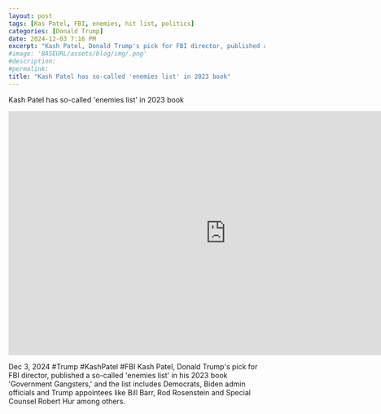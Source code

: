 ```yaml
---
layout: post
tags: [Kas Patel, FBI, enemies, hit list, politics]
categories: [Donald Trump]
date: 2024-12-03 7:16 PM
excerpt: "Kash Patel, Donald Trump's pick for FBI director, published a so-called 'enemies list' in his 2023 book 'Government Gangsters,' and the list includes Democrats, Biden admin officials and Trump appointees like Bill Barr, Rod Rosenstein and Special Counsel Robert Hur among others."
#image: 'BASEURL/assets/blog/img/.png'
#description:
#permalink:
title: "Kash Patel has so-called 'enemies list' in 2023 book"
---
```



Kash Patel has so-called 'enemies list' in 2023 book

<iframe width="853" height="480" src="https://www.youtube.com/embed/jq_xaJzGAe8" title="Kash Patel has so-called &#39;enemies list&#39; in 2023 book" frameborder="0" allow="accelerometer; autoplay; clipboard-write; encrypted-media; gyroscope; picture-in-picture; web-share" referrerpolicy="strict-origin-when-cross-origin" allowfullscreen></iframe>

Dec 3, 2024 #Trump #KashPatel #FBI
Kash Patel, Donald Trump's pick for FBI director, published a so-called 'enemies list' in his 2023 book 'Government Gangsters,' and the list includes Democrats, Biden admin officials and Trump appointees like Bill Barr, Rod Rosenstein and Special Counsel Robert Hur among others.